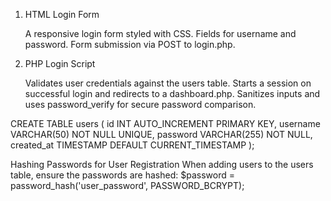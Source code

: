 1. HTML Login Form

    A responsive login form styled with CSS.
    Fields for username and password.
    Form submission via POST to login.php.

2. PHP Login Script

    Validates user credentials against the users table.
    Starts a session on successful login and redirects to a dashboard.php.
    Sanitizes inputs and uses password_verify for secure password comparison.

CREATE TABLE users (
    id INT AUTO_INCREMENT PRIMARY KEY,
    username VARCHAR(50) NOT NULL UNIQUE,
    password VARCHAR(255) NOT NULL,
    created_at TIMESTAMP DEFAULT CURRENT_TIMESTAMP );

Hashing Passwords for User Registration 
When adding users to the users table, ensure the passwords are hashed: 
$password = password_hash('user_password', PASSWORD_BCRYPT);

